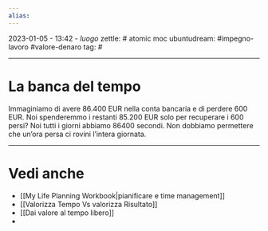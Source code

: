 ```yaml
---
alias: 
---
```

2023-01-05 - 13:42 - *luogo*
zettle: # atomic moc
ubuntudream: #impegno-lavoro #valore-denaro 
tag: #

---
# La banca del tempo
Immaginiamo di avere 86.400 EUR nella conta bancaria e di perdere 600 EUR.
Noi spenderemmo i restanti 85.200 EUR solo per recuperare i 600 persi?
Noi tutti i giorni abbiamo 86400 secondi.
Non dobbiamo permettere che un’ora persa ci rovini l’intera giornata.


---
# Vedi anche
- [[My Life Planning  Workbook|pianificare e time management]]
- [[Valorizza Tempo Vs valorizza Risultato]]
- [[Dai valore al tempo libero]]
- 